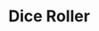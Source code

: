 # Dice Roller

<style>
.alignleft {
  float: left;
  width:33.33333%;
  text-align:left;
}
.aligncenter {
  float: left;
  width:33.33333%;
  text-align:center;
}
.alignright {
 float: left;
 width:33.33333%;
 text-align:right;
}
</style>

<script>
  import DiceRoller from "./dice_roller.js";
  
  var d = new DiceRoller();
  
  d.create();
</script>